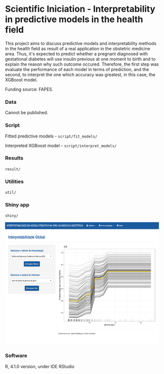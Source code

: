 # Scientific Iniciation - Interpretability in predictive models in the health field

This project aims to discuss predictive models and interpretability methods in the health field as result of a real application in the obstetric medicine area. Thus, it's expected to predict whether a pregnant diagnosed with gestational diabetes will use insulin previous at one moment to birth and to explain the reason why such outcome occured. Therefore, the first step was evaluate the performance of each model in terms of prediction, and the second, to interpret the one which accuracy was greatest, in this case, the XGBoost model.

Funding source: FAPES.

### Data

Cannot be published.

### Script

Fitted predictive models - `script/fit_models/`

Interpreted XGBoost model - `script/interpret_models/`

### Results

`result/`

### Utilities

`util/`

### Shiny app

`shiny/`

<p align="center"><img src="shinyapp.png" width="650" height="400" /></p>

### Software

R, 4.1.0 version, under IDE RStudio
